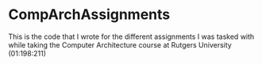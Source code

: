 # CompArchAssignments
This is the code that I wrote for the different assignments I was tasked with while taking the Computer Architecture course at Rutgers University (01:198:211)

